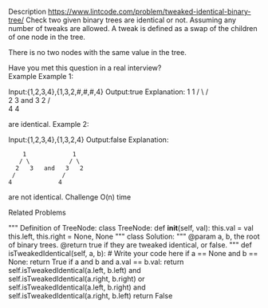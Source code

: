 Description
https://www.lintcode.com/problem/tweaked-identical-binary-tree/
Check two given binary trees are identical or not. Assuming any number of tweaks are allowed. A tweak is defined as a swap of the children of one node in the tree.

There is no two nodes with the same value in the tree.

Have you met this question in a real interview?  
Example
Example 1:

Input:{1,2,3,4},{1,3,2,#,#,#,4}
Output:true
Explanation:
        1             1
       / \           / \
      2   3   and   3   2
     /                   \
    4                     4

are identical.
Example 2:

Input:{1,2,3,4},{1,3,2,4} 
Output:false
Explanation:

        1             1
       / \           / \
      2   3   and   3   2
     /             /
    4             4

are not identical.
Challenge
O(n) time

Related Problems


"""
Definition of TreeNode:
class TreeNode:
    def __init__(self, val):
        this.val = val
        this.left, this.right = None, None
"""
class Solution:
    """
    @param a, b, the root of binary trees.
    @return true if they are tweaked identical, or false.
    """
    def isTweakedIdentical(self, a, b):
        # Write your code here
        if a == None and b == None: return True
        if a and b and a.val == b.val:
            return self.isTweakedIdentical(a.left, b.left) and \
                    self.isTweakedIdentical(a.right, b.right) or \
                    self.isTweakedIdentical(a.left, b.right) and \
                    self.isTweakedIdentical(a.right, b.left)
        return False

